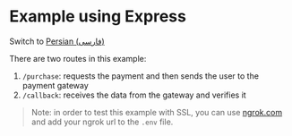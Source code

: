 # Example using Express

Switch to [Persian (فارسی)](/examples/express-example/README-fa.md)

There are two routes in this example:

1. `/purchase`: requests the payment and then sends the user to the payment gateway
2. `/callback`: receives the data from the gateway and verifies it

> Note: in order to test this example with SSL, you can use [ngrok.com](https://ngrok.com) and add your ngrok url to the `.env` file.
